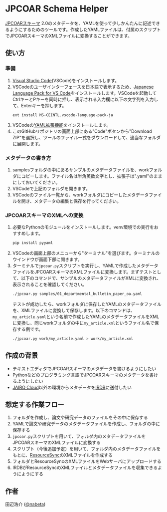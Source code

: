 # JPCOAR Schema Helper

[JPCOARスキーマ](https://schema.irdb.nii.ac.jp/ja/schema) 2.0のメタデータを、YAMLを使って少しかんたんに記述できるようにするためのツールです。作成したYAMLファイルは、付属のスクリプトでJPCOARスキーマのXMLファイルに変換することができます。

## 使い方

### 準備

1. [Visual Studio Code](https://code.visualstudio.com/)(VSCode)をインストールします。
1. VSCodeのユーザインターフェースを日本語で表示するため、[Japanese Language Pack for VS Code](https://marketplace.visualstudio.com/items?itemName=MS-CEINTL.vscode-language-pack-ja)をインストールします。VSCodeを起動してCtrlキーとPキーを同時に押し、表示される入力欄に以下の文字列を入力して、Enterキーを押します。
    ```
    ext install MS-CEINTL.vscode-language-pack-ja
    ```
1. VSCodeの[YAML拡張機能](https://marketplace.visualstudio.com/items?itemName=redhat.vscode-yaml)をインストールします。
1. このGitHubリポジトリの画面上部にある"Code"ボタンから"Download ZIP"を選択し、ツールのファイル一式をダウンロードして、適当なフォルダに展開します。

### メタデータの書き方

1. samplesフォルダの中にあるサンプルのメタデータファイルを、workフォルダにコピーします。ファイル名は半角英数文字とし、拡張子は".yaml"のままにしておいてください。
1. VSCodeで上記のフォルダを開きます。
1. VSCodeのファイル一覧から、workフォルダにコピーしたメタデータファイルを開き、メタデータの編集と保存を行ってください。

### JPCOARスキーマのXMLへの変換　

1. 必要なPythonのモジュールをインストールします。venv環境での実行をおすすめします。
    ```sh
    pip install pyyaml
    ```
1. VSCodeの画面上部のメニューから"ターミナル"を選びます。ターミナルのウインドウが画面下部に開きます。
1. ターミナルで`jpcoar.py`スクリプトを実行し、YAMLで作成したメタデータファイルをJPCOARスキーマのXMLファイルに変換します。まずテストとして、以下のコマンドで、サンプルのメタデータファイルがXMLに変換され、表示されることを確認してください。
    ```sh
    ./jpcoar.py samples/01_departmental_bulletin_paper_oa.yaml
    ```
    テストが成功したら、workフォルダに保存したYAMLのメタデータファイルを、XMLファイルに変換して保存します。以下のコマンドは、`my_article.yaml`という名前で作成したYAMLのメタデータファイルをXMLに変換し、同じworkフォルダの中に`my_article.xml`というファイル名で保存する例です。
    ```sh
    ./jpcoar.py work/my_article.yaml > work/my_article.xml
    ```

## 作成の背景

- テキストエディタでJPCOARスキーマのメタデータを書けるようにしたい
- Pythonなどのプログラミング言語でJPCOARスキーマのメタデータを書けるようにしたい
- [JAIRO Cloud](https://jpcoar.repo.nii.ac.jp/page/42)以外の環境からメタデータを[IRDB](https://irdb.nii.ac.jp/)に送付したい

## 想定する作業フロー

1. フォルダを作成し、論文や研究データのファイルをその中に保存する
1. YAMLで論文や研究データのメタデータファイルを作成し、フォルダの中に保存する
1. `jpcoar.py`スクリプトを用いて、フォルダ内のメタデータファイルをJPCOARスキーマのXMLファイルに変換する
1. スクリプト（今後追加予定）を用いて、フォルダ内のメタデータファイルをもとに、[ResourceSync](https://www.openarchives.org/rs/1.1/resourcesync)のXMLファイルを作成する
1. フォルダとResourceSyncのXMLファイルをWebサーバにアップロードする
1. IRDBがResourceSyncのXMLファイルとメタデータファイルを収集できるようにようにする

## 作者

田辺浩介 ([@nabeta](https://github.com/nabeta))
